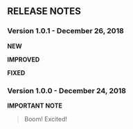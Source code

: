 ## RELEASE NOTES

### Version 1.0.1 - December 26, 2018

**NEW**

**IMPROVED**

**FIXED**

### Version 1.0.0 - December 24, 2018

**IMPORTANT NOTE**
> Boom! Excited!
